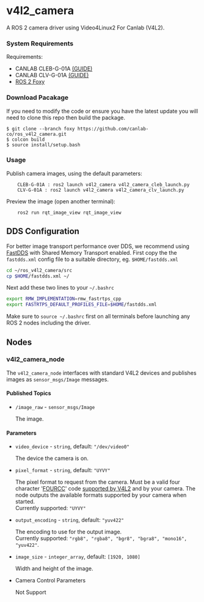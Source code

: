 # v4l2_camera

A ROS 2 camera driver using Video4Linux2 For Canlab (V4L2).

### System Requirements

Requirements:
  * CANLAB CLEB-G-01A [(GUIDE)](https://can-lab.atlassian.net/wiki/spaces/RDC/pages/463274142/CLEB-G-01A+User+guide)
  * CANLAB CLV-G-01A [(GUIDE)](https://can-lab.atlassian.net/wiki/spaces/RDC/pages/464913242/CLV-G-Series+User+guide)
  * [ROS 2 Foxy](https://docs.ros.org/en/foxy/index.html)

### Download Pacakage
If you need to modify the code or ensure you have the latest update you will need to clone this repo then build the package.

    $ git clone --branch foxy https://github.com/canlab-co/ros_v4l2_camera.git
    $ colcon build
    $ source install/setup.bash

### Usage
Publish camera images, using the default parameters:

        CLEB-G-01A : ros2 launch v4l2_camera v4l2_camera_cleb_launch.py
        CLV-G-01A : ros2 launch v4l2_camera v4l2_camera_clv_launch.py
Preview the image (open another terminal):

        ros2 run rqt_image_view rqt_image_view

## DDS Configuration
For better image transport performance over DDS, we recommend using [FastDDS](https://github.com/eProsima/Fast-DDS) with Shared Memory Transport enabled.
First copy the the `fastdds.xml` config file to a suitable directory, eg. `$HOME/fastdds.xml`
```bash
cd ~/ros_v4l2_camera/src
cp $HOME/fastdds.xml ~/
```

Next add these two lines to your `~/.bashrc`
```bash
export RMW_IMPLEMENTATION=rmw_fastrtps_cpp
export FASTRTPS_DEFAULT_PROFILES_FILE=$HOME/fastdds.xml
```

Make sure to `source ~/.bashrc` first on all terminals before launching any ROS 2 nodes including the driver.

## Nodes

### v4l2_camera_node

The `v4l2_camera_node` interfaces with standard V4L2 devices and
publishes images as `sensor_msgs/Image` messages.

#### Published Topics

* `/image_raw` - `sensor_msgs/Image`

    The image.

#### Parameters

* `video_device` - `string`, default: `"/dev/video0"`

    The device the camera is on.

* `pixel_format` - `string`, default: `"UYVY"`

    The pixel format to request from the camera. Must be a valid four
    character '[FOURCC](http://fourcc.org/)' code [supported by
    V4L2](https://linuxtv.org/downloads/v4l-dvb-apis/uapi/v4l/videodev.html)
    and by your camera. The node outputs the available formats
    supported by your camera when started.  
    Currently supported: `"UYVY"`

* `output_encoding` - `string`, default: `"yuv422"`

    The encoding to use for the output image.  
    Currently supported: `"rgb8", "rgba8", "bgr8", "bgra8", "mono16", "yuv422"`.

* `image_size` - `integer_array`, default: `[1920, 1080]`

    Width and height of the image.

* Camera Control Parameters

    Not Support
